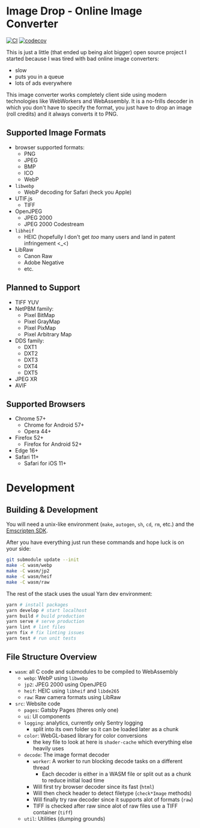 # Image Drop - Online Image Converter

[![CI](https://github.com/imgdrop/imgdrop/workflows/CI/badge.svg?branch=master)](https://github.com/imgdrop/imgdrop/actions)
[![codecov](https://codecov.io/gh/imgdrop/imgdrop/branch/master/graph/badge.svg)](https://codecov.io/gh/imgdrop/imgdrop)

This is just a little (that ended up being alot bigger) open source project I started because I was tired with bad online image converters:

-  slow
-  puts you in a queue
-  lots of ads everywhere

This image converter works completely client side using modern technologies like WebWorkers and WebAssembly. It is a no-frills decoder in which you don't have to specify the format, you just have to drop an image (roll credits) and it always converts it to PNG.

## Supported Image Formats

-  browser supported formats:
   -  PNG
   -  JPEG
   -  BMP
   -  ICO
   -  WebP
-  `libwebp`
   -  WebP decoding for Safari (heck you Apple)
-  UTIF.js
   -  TIFF
-  OpenJPEG
   -  JPEG 2000
   -  JPEG 2000 Codestream
-  `libheif`
   -  HEIC (hopefully I don't get _too_ many users and land in patent infringement <\_<)
-  LibRaw
   -  Canon Raw
   -  Adobe Negative
   -  etc.

## Planned to Support

-  TIFF YUV
-  NetPBM family:
   -  Pixel BitMap
   -  Pixel GrayMap
   -  Pixel PixMap
   -  Pixel Arbitrary Map
-  DDS family:
   -  DXT1
   -  DXT2
   -  DXT3
   -  DXT4
   -  DXT5
-  JPEG XR
-  AVIF

## Supported Browsers

-  Chrome 57+
   -  Chrome for Android 57+
   -  Opera 44+
-  Firefox 52+
   -  Firefox for Android 52+
-  Edge 16+
-  Safari 11+
   -  Safari for iOS 11+

# Development

## Building & Development

You will need a unix-like environment (`make`, `autogen`, `sh`, `cd`, `rm`, etc.) and the [Emscripten SDK](https://github.com/emscripten-core/emsdk).

After you have everything just run these commands and hope luck is on your side:

```sh
git submodule update --init
make -C wasm/webp
make -C wasm/jp2
make -C wasm/heif
make -C wasm/raw
```

The rest of the stack uses the usual Yarn dev environment:

```sh
yarn # install packages
yarn develop # start localhost
yarn build # build production
yarn serve # serve production
yarn lint # lint files
yarn fix # fix linting issues
yarn test # run unit tests
```

## File Structure Overview

-  `wasm`: all C code and submodules to be compiled to WebAssembly
   -  `webp`: WebP using `libwebp`
   -  `jp2`: JPEG 2000 using OpenJPEG
   -  `heif`: HEIC using `libheif` and `libde265`
   -  `raw`: Raw camera formats using LibRaw
-  `src`: Website code
   -  `pages`: Gatsby Pages (theres only one)
   -  `ui`: UI components
   -  `logging`: analytics, currently only Sentry logging
      -  split into its own folder so it can be loaded later as a chunk
   -  `color`: WebGL-based library for color conversions
      -  the key file to look at here is `shader-cache` which everything else heavily uses
   -  `decode`: The image format decoder
      -  `worker`: A worker to run blocking decode tasks on a different thread
         -  Each decoder is either in a WASM file or split out as a chunk to reduce initial load time
      -  Will first try browser decoder since its fast (`html`)
      -  Will then check header to detect filetype (`check*Image` methods)
      -  Will finally try raw decoder since it supports alot of formats (`raw`)
      -  TIFF is checked after raw since alot of raw files use a TIFF container (`tiff`)
   -  `util`: Utilities (dumping grounds)
